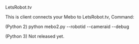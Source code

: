 LetsRobot.tv

This is client connects your Mebo to LetsRobot.tv,
Command:

(Python 2) python mebo2.py --robotid <RobotID> --cameraid <RobotID> --debug <boolean> 

(Python 3) Not released yet.